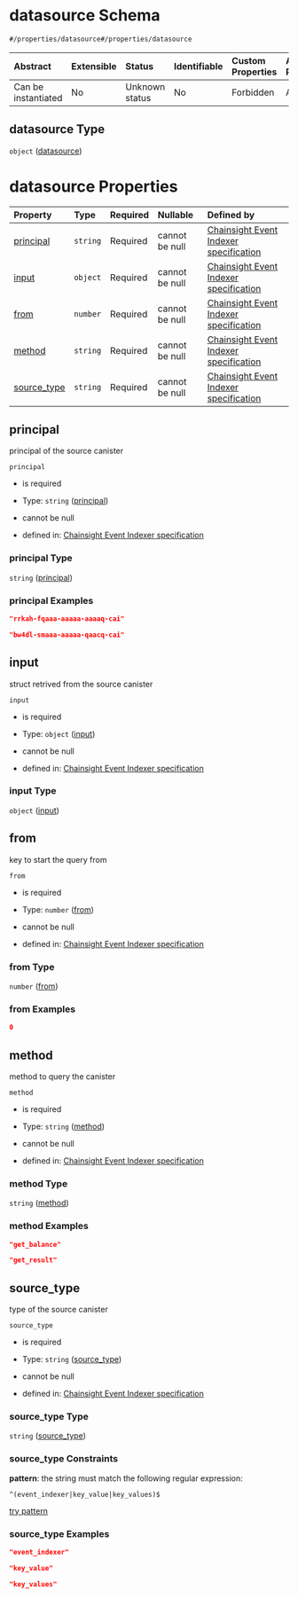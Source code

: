 # datasource Schema

```txt
#/properties/datasource#/properties/datasource
```



| Abstract            | Extensible | Status         | Identifiable | Custom Properties | Additional Properties | Access Restrictions | Defined In                                                                           |
| :------------------ | :--------- | :------------- | :----------- | :---------------- | :-------------------- | :------------------ | :----------------------------------------------------------------------------------- |
| Can be instantiated | No         | Unknown status | No           | Forbidden         | Allowed               | none                | [algorithm\_indexer.json\*](../../out/algorithm_indexer.json "open original schema") |

## datasource Type

`object` ([datasource](algorithm_indexer-properties-datasource.md))

# datasource Properties

| Property                     | Type     | Required | Nullable       | Defined by                                                                                                                                                                                                 |
| :--------------------------- | :------- | :------- | :------------- | :--------------------------------------------------------------------------------------------------------------------------------------------------------------------------------------------------------- |
| [principal](#principal)      | `string` | Required | cannot be null | [Chainsight Event Indexer specification](algorithm_indexer-properties-datasource-properties-principal.md "#/properties/datasource/properties/principal#/properties/datasource/properties/principal")       |
| [input](#input)              | `object` | Required | cannot be null | [Chainsight Event Indexer specification](algorithm_indexer-properties-datasource-properties-input.md "#/properties/datasource/properties/input#/properties/datasource/properties/input")                   |
| [from](#from)                | `number` | Required | cannot be null | [Chainsight Event Indexer specification](algorithm_indexer-properties-datasource-properties-from.md "#/properties/datasource/properties/from#/properties/datasource/properties/from")                      |
| [method](#method)            | `string` | Required | cannot be null | [Chainsight Event Indexer specification](algorithm_indexer-properties-datasource-properties-method.md "#/properties/datasource/properties/method#/properties/datasource/properties/method")                |
| [source\_type](#source_type) | `string` | Required | cannot be null | [Chainsight Event Indexer specification](algorithm_indexer-properties-datasource-properties-source_type.md "#/properties/datasource/properties/source_type#/properties/datasource/properties/source_type") |

## principal

principal of the source canister

`principal`

*   is required

*   Type: `string` ([principal](algorithm_indexer-properties-datasource-properties-principal.md))

*   cannot be null

*   defined in: [Chainsight Event Indexer specification](algorithm_indexer-properties-datasource-properties-principal.md "#/properties/datasource/properties/principal#/properties/datasource/properties/principal")

### principal Type

`string` ([principal](algorithm_indexer-properties-datasource-properties-principal.md))

### principal Examples

```json
"rrkah-fqaaa-aaaaa-aaaaq-cai"
```

```json
"bw4dl-smaaa-aaaaa-qaacq-cai"
```

## input

struct retrived from the source canister

`input`

*   is required

*   Type: `object` ([input](algorithm_indexer-properties-datasource-properties-input.md))

*   cannot be null

*   defined in: [Chainsight Event Indexer specification](algorithm_indexer-properties-datasource-properties-input.md "#/properties/datasource/properties/input#/properties/datasource/properties/input")

### input Type

`object` ([input](algorithm_indexer-properties-datasource-properties-input.md))

## from

key to start the query from

`from`

*   is required

*   Type: `number` ([from](algorithm_indexer-properties-datasource-properties-from.md))

*   cannot be null

*   defined in: [Chainsight Event Indexer specification](algorithm_indexer-properties-datasource-properties-from.md "#/properties/datasource/properties/from#/properties/datasource/properties/from")

### from Type

`number` ([from](algorithm_indexer-properties-datasource-properties-from.md))

### from Examples

```json
0
```

## method

method to query the canister

`method`

*   is required

*   Type: `string` ([method](algorithm_indexer-properties-datasource-properties-method.md))

*   cannot be null

*   defined in: [Chainsight Event Indexer specification](algorithm_indexer-properties-datasource-properties-method.md "#/properties/datasource/properties/method#/properties/datasource/properties/method")

### method Type

`string` ([method](algorithm_indexer-properties-datasource-properties-method.md))

### method Examples

```json
"get_balance"
```

```json
"get_result"
```

## source\_type

type of the source canister

`source_type`

*   is required

*   Type: `string` ([source\_type](algorithm_indexer-properties-datasource-properties-source_type.md))

*   cannot be null

*   defined in: [Chainsight Event Indexer specification](algorithm_indexer-properties-datasource-properties-source_type.md "#/properties/datasource/properties/source_type#/properties/datasource/properties/source_type")

### source\_type Type

`string` ([source\_type](algorithm_indexer-properties-datasource-properties-source_type.md))

### source\_type Constraints

**pattern**: the string must match the following regular expression:&#x20;

```regexp
^(event_indexer|key_value|key_values)$
```

[try pattern](https://regexr.com/?expression=%5E\(event_indexer%7Ckey_value%7Ckey_values\)%24 "try regular expression with regexr.com")

### source\_type Examples

```json
"event_indexer"
```

```json
"key_value"
```

```json
"key_values"
```
